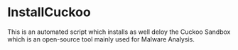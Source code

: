 # InstallCuckoo
This is an automated script which installs as well deloy the Cuckoo Sandbox which is an open-source tool mainly used for Malware Analysis.
